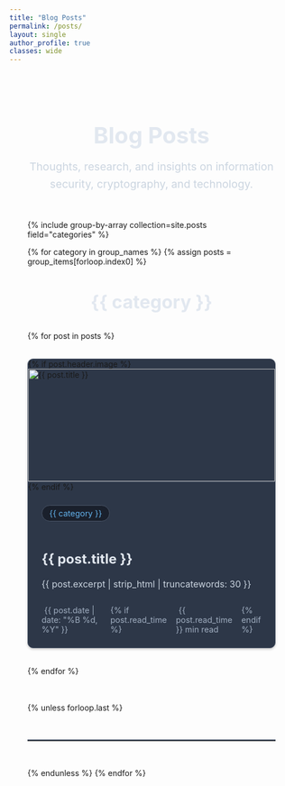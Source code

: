 ```yaml
---
title: "Blog Posts"
permalink: /posts/
layout: single
author_profile: true
classes: wide
---
```


<style>
  .posts {
    max-width: 1200px;
    margin: 0 auto;
    padding: 2rem;
  }

  .posts__header {
    text-align: center;
    margin-bottom: 3rem;
  }

  .posts__title {
    color: #e2e8f0;
    font-size: 2.5rem;
    margin-bottom: 1rem;
  }

  .posts__description {
    color: #cbd5e0;
    font-size: 1.2rem;
    max-width: 800px;
    margin: 0 auto;
    line-height: 1.6;
  }

  .posts__grid {
    display: grid;
    grid-template-columns: repeat(auto-fit, minmax(300px, 1fr));
    gap: 2rem;
    margin-top: 2rem;
  }

  .post-card {
    background: #2d3748;
    border-radius: 10px;
    box-shadow: 0 2px 4px rgba(0,0,0,0.2);
    border: 1px solid #4a5568;
    overflow: hidden;
    transition: transform 0.2s;
  }

  .post-card:hover {
    transform: translateY(-5px);
    background: #1a202c;
  }

  .post-card__image {
    width: 100%;
    height: 200px;
    object-fit: cover;
    border-bottom: 1px solid #4a5568;
  }

  .post-card__content {
    padding: 1.5rem;
  }

  .post-card__category {
    display: inline-block;
    background: #1a202c;
    color: #63b3ed;
    padding: 0.3rem 0.8rem;
    border-radius: 20px;
    font-size: 0.9rem;
    margin-bottom: 1rem;
    border: 1px solid #4a5568;
  }

  .post-card__title {
    color: #e2e8f0;
    font-size: 1.5rem;
    margin-bottom: 1rem;
    line-height: 1.4;
  }

  .post-card__excerpt {
    color: #cbd5e0;
    font-size: 1rem;
    line-height: 1.6;
    margin-bottom: 1.5rem;
  }

  .post-card__meta {
    display: flex;
    align-items: center;
    gap: 1rem;
    color: #a0aec0;
    font-size: 0.9rem;
  }

  .post-card__meta i {
    margin-right: 0.3rem;
  }

  .section-divider {
    border: none;
    border-top: 2px solid #4a5568;
    margin: 3rem 0;
  }

  .category-section {
    margin-bottom: 3rem;
  }

  .category-title {
    color: #e2e8f0;
    font-size: 2rem;
    margin-bottom: 2rem;
    text-align: center;
  }

  @media (max-width: 768px) {
    .posts {
      padding: 1rem;
    }
  }
</style>

<div class="posts">
  <div class="posts__header">
    <h1 class="posts__title">Blog Posts</h1>
    <p class="posts__description">Thoughts, research, and insights on information security, cryptography, and technology.</p>
  </div>

  {% include group-by-array collection=site.posts field="categories" %}

  {% for category in group_names %}
    {% assign posts = group_items[forloop.index0] %}
    <div class="category-section">
      <h2 class="category-title">{{ category }}</h2>
      <div class="posts__grid">
        {% for post in posts %}
          <article class="post-card">
            {% if post.header.image %}
              <img src="{{ post.header.image }}" alt="{{ post.title }}" class="post-card__image">
            {% endif %}
            <div class="post-card__content">
              <div class="post-card__category">{{ category }}</div>
              <h3 class="post-card__title">
                <a href="{{ post.url | relative_url }}" style="color: inherit; text-decoration: none;">{{ post.title }}</a>
              </h3>
              <p class="post-card__excerpt">{{ post.excerpt | strip_html | truncatewords: 30 }}</p>
              <div class="post-card__meta">
                <span><i class="far fa-calendar"></i>{{ post.date | date: "%B %d, %Y" }}</span>
                {% if post.read_time %}
                  <span><i class="far fa-clock"></i>{{ post.read_time }} min read</span>
                {% endif %}
              </div>
            </div>
          </article>
        {% endfor %}
      </div>
    </div>
    {% unless forloop.last %}
      <hr class="section-divider">
    {% endunless %}
  {% endfor %}
</div>
